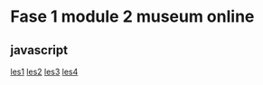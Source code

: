 # Fase 1 module 2 museum online
## javascript

[les1](http://33825.hosts1.ma-cloud.nl/f1m2js/les1-background-color)
[les2](http://33825.hosts1.ma-cloud.nl/f1m2js/les2-boodschappen)
[les3](http://33825.hosts1.ma-cloud.nl/f1m2js/les3-Tentoonstelling)
[les4](http://33825.hosts1.ma-cloud.nl/f1m2js/les4)
